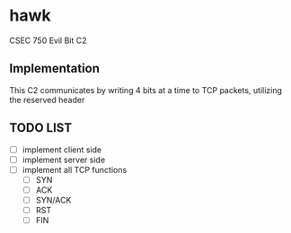# hawk
CSEC 750 Evil Bit C2

## Implementation

This C2 communicates by writing 4 bits at a time to TCP packets, utilizing the reserved header

## TODO LIST
- [ ] implement client side
- [ ] implement server side
- [ ] implement all TCP functions 
  - [ ] SYN
  - [ ] ACK
  - [ ] SYN/ACK
  - [ ] RST
  - [ ] FIN